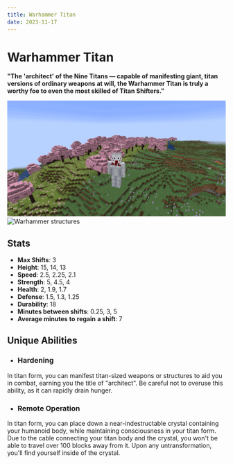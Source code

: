 ```yaml
---
title: Warhammer Titan
date: 2023-11-17
---
```


# Warhammer Titan
**"The 'architect' of the Nine Titans — capable of manifesting giant, titan versions of ordinary weapons at will, the Warhammer Titan is truly a worthy foe to even the most skilled of Titan Shifters."**

![The Warhammer Titan in a Cherry Blossom biome cycling through weapons](../images/warhammer_titan_cycle_full.gif)
![Warhammer structures](../images/warhammer_titan_structures.gif)

## Stats
* __Max Shifts__: 3
* __Height__: 15, 14, 13
* __Speed__: 2.5, 2.25, 2.1
* __Strength__: 5, 4.5, 4
* __Health__: 2, 1.9, 1.7
* __Defense__: 1.5, 1.3, 1.25
* __Durability__: 18
* __Minutes between shifts__: 0.25, 3, 5
* __Average minutes__ __to__ __regain__ __a shift__: 7

## Unique Abilities
* ### Hardening
In titan form, you can manifest titan-sized weapons or structures to aid you in combat, earning you the title of "architect". Be careful not to overuse this ability, as it can rapidly drain hunger.
* ### Remote Operation
In titan form, you can place down a near-indestructable crystal containing your humanoid body, while maintaining consciousness in your titan form. Due to the cable connecting your titan body and the crystal, you won't be able to travel over 100 blocks away from it. Upon any untransformation, you'll find yourself inside of the crystal.